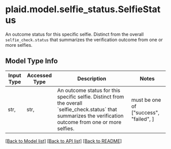 # plaid.model.selfie_status.SelfieStatus

An outcome status for this specific selfie. Distinct from the overall `selfie_check.status` that summarizes the verification outcome from one or more selfies.

## Model Type Info
Input Type | Accessed Type | Description | Notes
------------ | ------------- | ------------- | -------------
str,  | str,  | An outcome status for this specific selfie. Distinct from the overall &#x60;selfie_check.status&#x60; that summarizes the verification outcome from one or more selfies. | must be one of ["success", "failed", ] 

[[Back to Model list]](../../README.md#documentation-for-models) [[Back to API list]](../../README.md#documentation-for-api-endpoints) [[Back to README]](../../README.md)

